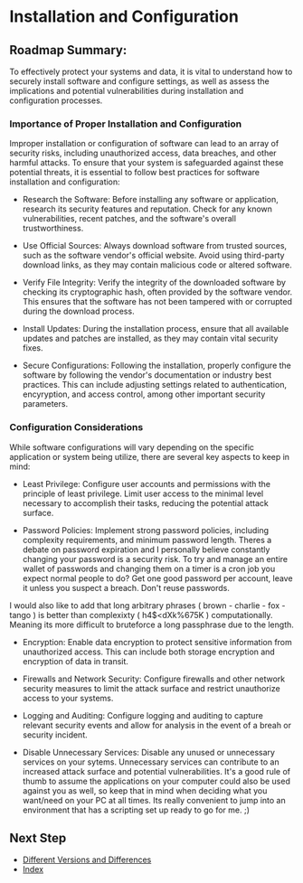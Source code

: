 # Installation and Configuration

## Roadmap Summary:
To effectively protect your systems and data, it is vital to understand how to securely install software and configure settings, as well as assess the implications and potential vulnerabilities during installation and configuration processes.

### Importance of Proper Installation and Configuration
Improper installation or configuration of software can lead to an array of security risks, including unauthorized access, data breaches, and other harmful attacks. To ensure that your system is safeguarded against these potential threats, it is essential to follow best practices for software installation and configuration:

- Research the Software: Before installing any software or application, research its security features and reputation. Check for any known vulnerabilities, recent patches, and the software's overall trustworthiness.

- Use Official Sources: Always download software from trusted sources, such as the software vendor's official website. Avoid using third-party download links, as they may contain malicious code or altered software.

- Verify File Integrity: Verify the integrity of the downloaded software by checking its cryptographic hash, often provided by the software vendor. This ensures that the software has not been tampered with or corrupted during the download process.

- Install Updates: During the installation process, ensure that all available updates and patches are installed, as they may contain vital security fixes.

- Secure Configurations: Following the installation, properly configure the software by following the vendor's documentation or industry best practices. This can include adjusting settings related to authentication, encyryption, and access control, among other important security parameters.

### Configuration Considerations
While software configurations will vary depending on the specific application or system being utilize, there are several key aspects to keep in mind:

- Least Privilege: Configure user accounts and permissions with the principle of least privilege. Limit user access to the minimal level necessary to accomplish their tasks, reducing the potential attack surface.

- Password Policies: Implement strong password policies, including complexity requirements, and minimum password length. Theres a debate on password expiration and I personally believe constantly changing your password is a security risk. To try and manage an entire wallet of passwords and changing them on a timer is a cron job you expect normal people to do? Get one good password per account, leave it unless you suspect a breach. Don't reuse passwords.

I would also like to add that long arbitrary phrases ( brown - charlie - fox - tango ) is better than complexixty  ( h4$<dXk%675K ) computationally. Meaning its more difficult to bruteforce a long passphrase due to the length.

- Encryption: Enable data encryption to protect sensitive information from unauthorized access. This can include both storage encryption and encryption of data in transit.

- Firewalls and Network Security: Configure firewalls and other network security measures to limit the attack surface and restrict unauthorize access to your systems.

- Logging and Auditing: Configure logging and auditing to capture relevant security events and allow for analysis in the event of a breah or security incident.

- Disable Unnecessary Services: Disable any unused or unnecessary services on your sytems. Unnecessary services can contribute to an increased attack surface and potential vulnerabilities. It's a good rule of thumb to assume the applications on your computer could also be used against you as well, so keep that in mind when deciding what you want/need on your PC at all times. Its really convenient to jump into an environment that has a scripting set up ready to go for me. ;)
 
## Next Step
- [Different Versions and Differences](https://github.com/Sisu-Sus/CyberSec-RoadMap/blob/main/Operating_Systems/Different_Versions_and_Differences.md)
- [Index](https://github.com/Sisu-Sus/CyberSec-RoadMap/blob/main/index.md)

